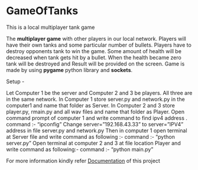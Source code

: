 # GameOfTanks
This is a local multiplayer tank game

The <b>multiplayer game</b> with other players in our local network. Players will have their own tanks and some particular number of bullets. Players have to destroy opponents tank to win the game. Some amount of health will be decreased when tank gets hit by a bullet. When the health became  zero tank will be destroyed and Result will be  provided on the screen. Game is made by using <b>pygame</b> python library and <b>sockets</b>.


Setup -

Let Computer 1 be the server and Computer 2 and 3 be players. All three are in the same network.
In Computer 1 store server.py  and network.py  in the computer1 and name that folder as Server.
In Computer 2 and 3 store player.py,  rmain.py and all wav files  and name that folder as Player.
Open command prompt of computer 1 and write command to find ipv4 address .
             command :- “ipconfig”
Change  server=”192.168.43.33” to server=”IPV4” address   in file server.py and network.py
Then in computer 1 open terminal at Server file and write command as following :-
	command :- “python server.py”
Open  terminal at computer 2 and 3 at file location Player and write command as following:-
	command :- “python main.py”

For more information kindly refer <a href="https://github.com/Prithviraj2511/GameOfTanks/blob/master/Game%20of%20Tanks.docx">Documentation</a> of this project
